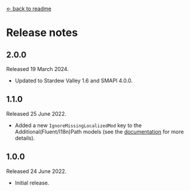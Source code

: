 [← back to readme](README.md)

# Release notes

## 2.0.0
Released 19 March 2024.

* Updated to Stardew Valley 1.6 and SMAPI 4.0.0.

## 1.1.0
Released 25 June 2022.

* Added a new `IgnoreMissingLocalizedMod` key to the Additional(Fluent/I18n)Path models (see the [documentation](https://hackmd.io/@Shockah/H1q8H-mcc) for more details).

## 1.0.0
Released 24 June 2022.

* Initial release.